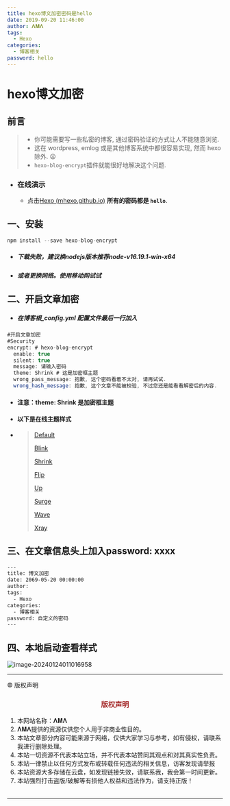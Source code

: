```yaml
---
title: hexo博文加密密码是hello
date: 2019-09-20 11:46:00
author: 𝚲𝚳𝚲
tags:
  - Hexo
categories:
  - 博客相关
password: hello
---
```


# hexo博文加密

## 前言

>- 你可能需要写一些私密的博客, 通过密码验证的方式让人不能随意浏览.
>- 这在 wordpress, emlog 或是其他博客系统中都很容易实现, 然而 hexo 除外. 😦
>- `hexo-blog-encrypt`插件就能很好地解决这个问题.

- ### 在线演示

  - 点击[Hexo (mhexo.github.io)](https://mhexo.github.io/) **所有的密码都是 `hello`**.

## 一、安装

```java
npm install --save hexo-blog-encrypt
```

- ##### 下载失败，建议换nodejs版本推荐node-v16.19.1-win-x64

- ##### 或者更换网络。使用移动网试试

## 二、开启文章加密

- ##### 在博客根_config.yml 配置文件最后一行加入

```java
#开启文章加密 
#Security
encrypt: # hexo-blog-encrypt
  enable: true
  silent: true
  message: 请输入密码
  theme: Shrink # 这是加密框主题
  wrong_pass_message: 抱歉, 这个密码看着不太对, 请再试试.
  wrong_hash_message: 抱歉, 这个文章不能被校验, 不过您还是能看看解密后的内容.
```

- ####  注意：theme: Shrink 是加密框主题

- #### 以下是在线主题样式

- >[Default ](https://mhexo.github.io/2020/12/23/Theme-Test-Default/)
  >
  >[Blink ](https://mhexo.github.io/2020/12/23/Theme-Test-Blink/)
  >
  >[Shrink](https://mhexo.github.io/2020/12/23/Theme-Test-Shrink/)   
  >
  >[Flip](https://mhexo.github.io/2020/12/23/Theme-Test-Flip/)
  >
  >[Up](https://mhexo.github.io/2020/12/23/Theme-Test-Up/)
  >
  >[Surge](https://mhexo.github.io/2020/12/23/Theme-Test-Surge/)
  >
  >[Wave](https://mhexo.github.io/2020/12/23/Theme-Test-Wave/)  
  >
  >[Xray](https://mhexo.github.io/2020/12/23/Theme-Test-Xray/)

## 三、在文章信息头上加入password: xxxx

```txt
---
title: 博文加密
date: 2069-05-20 00:00:00
author: 
tags:
  - Hexo
categories:
  - 博客相关
password: 自定义的密码
---
```

## 四、本地启动查看样式

![image-20240124011016958](https://gitee.com/lmlpla/blogimages/raw/master/imgs/202401240110631.png)









----

© 版权声明

<escape>

<div>
    <h3 align="center"  style="color: brown;" >版权声明</h3>
    <table>
   		<tr>
    		<ol>
				<li>本网站名称：𝚲𝚳𝚲</li>
				<li>𝚲𝚳𝚲提供的资源仅供您个人用于非商业性目的。</li>
				<li>本站文章部分内容可能来源于网络，仅供大家学习与参考，如有侵权，请联系我进行删除处理。</li>
				<li>本站一切资源不代表本站立场，并不代表本站赞同其观点和对其真实性负责。</li>
        		<li>本站一律禁止以任何方式发布或转载任何违法的相关信息，访客发现请举报</li> 
        		<li>本站资源大多存储在云盘，如发现链接失效，请联系我，我会第一时间更新。</li>
        		<li>本站强烈打击盗版/破解等有损他人权益和违法作为，请支持正版！</li>  
			</ol>
		</tr>
	</table>
</div>



</escape>

----











































